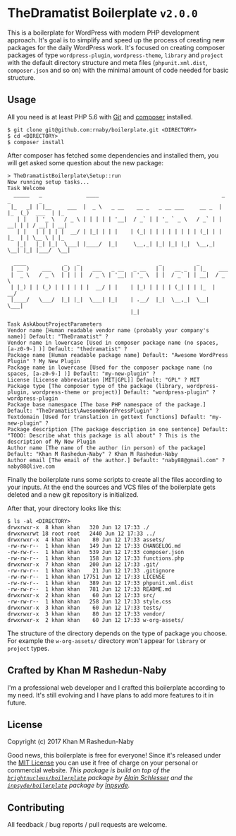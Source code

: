 # TheDramatist Boilerplate `v2.0.0`

This is a boilerplate for WordPress with modern PHP development approach. It's goal is to simplify and speed up the process of creating new packages for the daily WordPress work. It's focused on creating composer packages of type `wordpress-plugin`, `wordpress-theme`, `library` and `project` with the default directory structure and meta files (`phpunit.xml.dist`, `composer.json` and so on) with the minimal amount of code needed for basic structure.

## Usage

All you need is at least PHP 5.6 with [Git](https://git-scm.com/) and [composer](https://getcomposer.org/) installed.

```
$ git clone git@github.com:rnaby/boilerplate.git <DIRECTORY>
$ cd <DIRECTORY>
$ composer install
```

After composer has fetched some dependencies and installed them, you will get asked some question about the new package:

```
> TheDramatistBoilerplate\Setup::run
Now running setup tasks...
Task Welcome
  _____   _              ____                                       _     _         _   
 |_   _| | |__     ___  |  _ \   _ __    __ _   _ __ ___     __ _  | |_  (_)  ___  | |_
   | |   | '_ \   / _ \ | | | | | '__|  / _` | | '_ ` _ \   / _` | | __| | | / __| | __|
   | |   | | | | |  __/ | |_| | | |    | (_| | | | | | | | | (_| | | |_  | | \__ \ | |_
   |_|   |_| |_|  \___| |____/  |_|     \__,_| |_| |_| |_|  \__,_|  \__| |_| |___/  \__|

  ____            _   _                         _           _          
 | __ )    ___   (_) | |   ___   _ __   _ __   | |   __ _  | |_    ___
 |  _ \   / _ \  | | | |  / _ \ | '__| | '_ \  | |  / _` | | __|  / _ \
 | |_) | | (_) | | | | | |  __/ | |    | |_) | | | | (_| | | |_  |  __/
 |____/   \___/  |_| |_|  \___| |_|    | .__/  |_|  \__,_|  \__|  \___|
                                       |_|                             

Task AskAboutProjectParameters
Vendor name [Human readable vendor name (probably your company's name)] Default: "TheDramatist" ?
Vendor name in lowercase [Used in composer package name (no spaces, [a-z0-9-] )] Default: "thedramatist" ?
Package name [Human readable package name] Default: "Awesome WordPress Plugin" ? My New Plugin
Package name in lowercase [Used for the composer package name (no spaces, [a-z0-9-] )] Default: "my-new-plugin" ?
License [License abbreviation [MIT|GPL]] Default: "GPL" ? MIT
Package type [The composer type of the package (library, wordpress-plugin, wordpress-theme or project)] Default: "wordpress-plugin" ? wordpress-plugin
Package base namespace [The base PHP namespace of the package.] Default: "TheDramatist\AwesomeWordPressPlugin" ?
Textdomain [Used for translation in gettext functions] Default: "my-new-plugin" ?
Package description [The package description in one sentence] Default: "TODO: Describe what this package is all about" ? This is the description of My New Plugin
Author name [The name of the author (in person) of the package] Default: "Khan M Rashedun-Naby" ? Khan M Rashedun-Naby
Author email [The email of the author.] Default: "naby88@gmail.com" ? naby88@live.com
```

Finally the boilerplate runs some scripts to create all the files according to your inputs. At the end the sources and VCS files of the boilerplate gets deleted and a new git repository is initialized.

After that, your directory looks like this:

```
$ ls -al <DIRECTORY>
drwxrwxr-x  8 khan khan   320 Jun 12 17:33 ./
drwxrwxrwt 18 root root   2440 Jun 12 17:33 ../
drwxrwxr-x  4 khan khan    80 Jun 12 17:33 assets/
-rw-rw-r--  1 khan khan   149 Jun 12 17:33 CHANGELOG.md
-rw-rw-r--  1 khan khan   539 Jun 12 17:33 composer.json
-rw-rw-r--  1 khan khan   158 Jun 12 17:33 functions.php
drwxrwxr-x  7 khan khan   200 Jun 12 17:33 .git/
-rw-rw-r--  1 khan khan    21 Jun 12 17:33 .gitignore
-rw-rw-r--  1 khan khan 17751 Jun 12 17:33 LICENSE
-rw-rw-r--  1 khan khan   389 Jun 12 17:33 phpunit.xml.dist
-rw-rw-r--  1 khan khan   781 Jun 12 17:33 README.md
drwxrwxr-x  2 khan khan    60 Jun 12 17:33 src/
-rw-rw-r--  1 khan khan   258 Jun 12 17:33 style.css
drwxrwxr-x  3 khan khan    60 Jun 12 17:33 tests/
drwxrwxr-x  3 khan khan    80 Jun 12 17:33 vendor/
drwxrwxr-x  2 khan khan    60 Jun 12 17:33 w-org-assets/
```

The structure of the directory depends on the type of package you choose. For example the `w-org-assets/` directory won't appear for `library` or `project` types.

## Crafted by Khan M Rashedun-Naby

I'm a professional web developer and I crafted this boilerplate according to my need. It's still evolving and I have plans to add more features to it in future.

## License

Copyright (c) 2017 Khan M Rashedun-Naby

Good news, this boilerplate is free for everyone! Since it's released under the [MIT License](LICENSE) you can use it free of charge on your personal or commercial website. *This package is build on top of the [`brightnucleus/boilerplate`](https://github.com/brightnucleus/boilerplate) package by [Alain Schlesser](http://www.alainschlesser.com/) and the [`inpsyde/boilerplate`](https://github.com/inpsyde/boilerplate) package by [Inpsyde](https://inpsyde.com/).*

## Contributing

All feedback / bug reports / pull requests are welcome.
